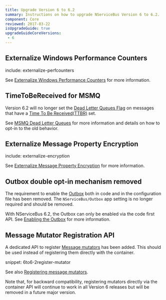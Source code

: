 ```yaml
---
title: Upgrade Version 6 to 6.2
summary: Instructions on how to upgrade NServiceBus Version 6 to 6.2.
component: Core
reviewed: 2017-03-22
isUpgradeGuide: true
upgradeGuideCoreVersions:
 - 6
---
```



## Externalize Windows Performance Counters

include: externalize-perfcounters

See [Externalize Windows Performance Counters](/nservicebus/upgrades/externalize-perfcounters.md) for more information.


## TimeToBeReceived for MSMQ

Version 6.2 will no longer set the [Dead Letter Queues Flag](https://msdn.microsoft.com/en-us/library/ms706227.aspx) on messages that have a [Time To Be Received(TTBR)](/nservicebus/messaging/discard-old-messages.md) set.

See [MSMQ Dead Letter Queues](/nservicebus/msmq/dead-letter-queues.md) for more information and details on how to opt-in to the old behavior.


## Externalize Message Property Encryption

include: externalize-encryption

See [Externalize Message Property Encryption](externalize-encryption.md) for more information.


## Outbox double opt-in mechanism removed

The requirement to enable the [Outbox](/nservicebus/outbox/) both in code and in the configuration file has been removed. The `NServiceBus/Outbox` app setting is no longer required and should be removed. 

With NServiceBus 6.2, the Outbox can only be enabled via the code first API. See [Enabling the Outbox](/nservicebus/outbox/#enabling-the-outbox) for more information.


## Message Mutator Registration API

A dedicated API to register [Message mutators](/nservicebus/pipeline/message-mutators.md) has been added. This should be used instead of registering them directly with the container.

snippet: 6to6-2register-mutator

See also [Registering message mutators](/nservicebus/pipeline/message-mutators.md#registering-a-mutator).

Note that, for backward compatibility, registering mutators directly via the container API will continue to work in all Version 6 releases but will be removed in a future major version.